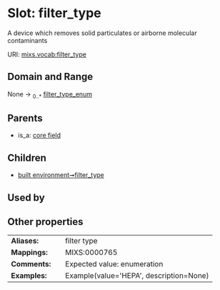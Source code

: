 
# Slot: filter_type


A device which removes solid particulates or airborne molecular contaminants

URI: [mixs.vocab:filter_type](https://w3id.org/mixs/vocab/filter_type)


## Domain and Range

None &#8594;  <sub>0..\*</sub> [filter_type_enum](filter_type_enum.md)

## Parents

 *  is_a: [core field](core_field.md)

## Children

 *  [built environment➞filter_type](built_environment_filter_type.md)

## Used by


## Other properties

|  |  |  |
| --- | --- | --- |
| **Aliases:** | | filter type |
| **Mappings:** | | MIXS:0000765 |
| **Comments:** | | Expected value: enumeration |
| **Examples:** | | Example(value='HEPA', description=None) |

